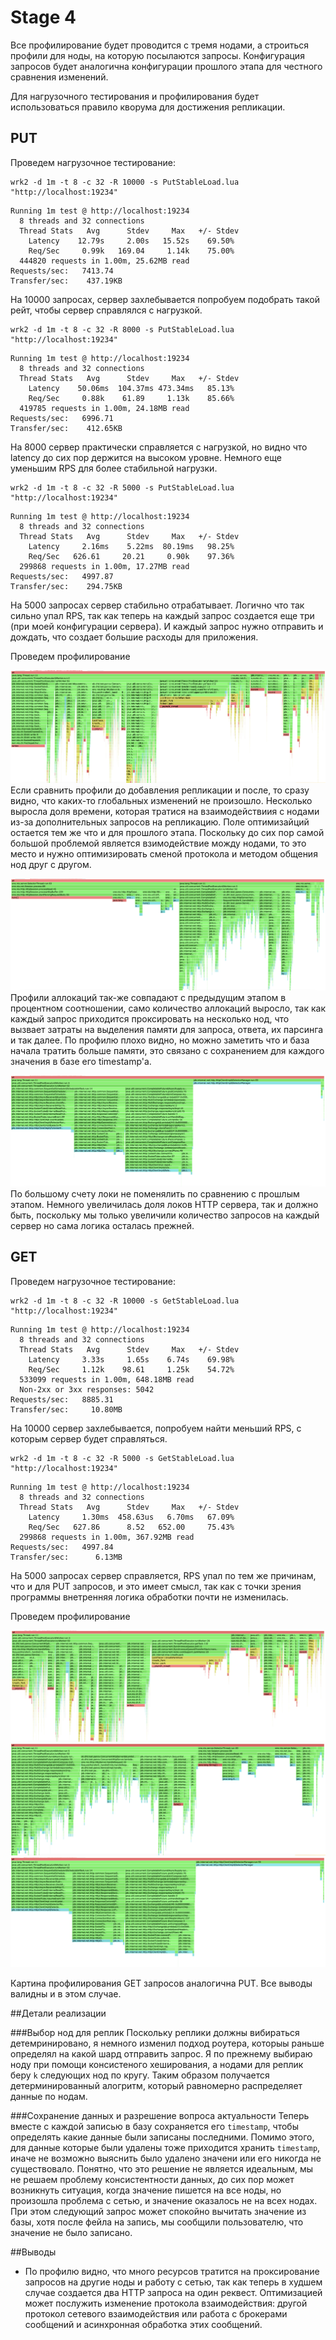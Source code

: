 # Stage 4

Все профилирование будет проводится с тремя нодами, а строиться профили для ноды, на которую посылаются запросы. 
Конфигурация запросов будет аналогична конфигурации прошлого этапа для честного сравнения изменений.

Для нагрузочного тестирования и профилирования будет использоваться правило кворума для достижения репликации.

## PUT

Проведем нагрузочное тестирование:

```
wrk2 -d 1m -t 8 -c 32 -R 10000 -s PutStableLoad.lua "http://localhost:19234"
```

```
Running 1m test @ http://localhost:19234
  8 threads and 32 connections
  Thread Stats   Avg      Stdev     Max   +/- Stdev
    Latency    12.79s     2.00s   15.52s    69.50%
    Req/Sec     0.99k   169.04     1.14k    75.00%
  444820 requests in 1.00m, 25.62MB read
Requests/sec:   7413.74
Transfer/sec:    437.19KB

```

На 10000 запросах, сервер захлебывается попробуем подобрать такой рейт, чтобы сервер справлялся с нагрузкой.

```
wrk2 -d 1m -t 8 -c 32 -R 8000 -s PutStableLoad.lua "http://localhost:19234"
```

```
Running 1m test @ http://localhost:19234
  8 threads and 32 connections
  Thread Stats   Avg      Stdev     Max   +/- Stdev
    Latency    50.06ms  104.37ms 473.34ms   85.13%
    Req/Sec     0.88k    61.89     1.13k    85.66%
  419785 requests in 1.00m, 24.18MB read
Requests/sec:   6996.71
Transfer/sec:    412.65KB

```

На 8000 сервер практически справляется с нагрузкой, но видно что latency до сих пор держится на высоком уровне. 
Немного еще уменьшим RPS для более стабильной нагрузки.

```
wrk2 -d 1m -t 8 -c 32 -R 5000 -s PutStableLoad.lua "http://localhost:19234"
```

```
Running 1m test @ http://localhost:19234
  8 threads and 32 connections
  Thread Stats   Avg      Stdev     Max   +/- Stdev
    Latency     2.16ms    5.22ms  80.19ms   98.25%
    Req/Sec   626.61     20.21     0.90k    97.36%
  299868 requests in 1.00m, 17.27MB read
Requests/sec:   4997.87
Transfer/sec:    294.75KB
```

На 5000 запросах сервер стабильно отрабатывает.
Логично что так сильно упал RPS, так как теперь на каждый запрос создается еще три (при моей конфигурации сервера).
И каждый запрос нужно отправить и дождать, что создает большие расходы для приложения.

Проведем профилирование

![put_cpu](put_cpu.png)
Если сравнить профили до добавления репликации и после, то сразу видно, что каких-то 
глобальных изменений не произошло. Несколько выросла доля времени, которая тратися на взаимодействиия с нодами 
из-за дополнительных запросов на репликацию. Поле оптимизайций остается тем же что и для прошлого этапа. Поскольку
до сих пор самой большой проблемой является взимодействие можду нодами, то это место и нужно оптимизировать сменой протокола и
методом общения нод друг с другом.

![put_alloc](put_alloc.png)
Профили аллокаций так-же совпадают с предыдущим этапом в процентном соотношении, само количество аллокаций выросло, 
так как каждый запрос приходится проксировать на несколько нод, что вызвает затраты на выделения памяти для запроса, ответа, их парсинга и так далее.
По профилю плохо видно, но можно заметить что и база начала тратить больше памяти, это связано с сохранением для каждого
значения в базе его timestamp'а.

![put_lock](put_lock.png)
По большому счету локи не поменялить по сравнению с прошлым этапом. Немного увеличилась доля 
локов HTTP сервера, так и должно быть, поскольку мы только увеличили количество запросов на каждый сервер
но сама логика осталась прежней.

## GET

Проведем нагрузочное тестирование:

```
wrk2 -d 1m -t 8 -c 32 -R 10000 -s GetStableLoad.lua "http://localhost:19234"
```

```
Running 1m test @ http://localhost:19234
  8 threads and 32 connections
  Thread Stats   Avg      Stdev     Max   +/- Stdev
    Latency     3.33s     1.65s    6.74s    69.98%
    Req/Sec     1.12k    98.61     1.25k    54.72%
  533099 requests in 1.00m, 648.18MB read
  Non-2xx or 3xx responses: 5042
Requests/sec:   8885.31
Transfer/sec:     10.80MB
```

На 10000 сервер захлебывается, попробуем найти меньший RPS, с которым сервер будет справляться.

```
wrk2 -d 1m -t 8 -c 32 -R 5000 -s GetStableLoad.lua "http://localhost:19234"
```

```
Running 1m test @ http://localhost:19234
  8 threads and 32 connections
  Thread Stats   Avg      Stdev     Max   +/- Stdev
    Latency     1.30ms  458.63us   6.70ms   67.09%
    Req/Sec   627.86      8.52   652.00     75.43%
  299868 requests in 1.00m, 367.92MB read
Requests/sec:   4997.84
Transfer/sec:      6.13MB
```

На 5000 запросах сервер справляется, RPS упал по тем же причинам, что и для PUT запросов, и это имеет смысл, так
как с точки зрения программы внетренняя логика обработки почти не изменилась.

Проведем профилирование

![get_cpu](get_cpu.png)
![get_alloc](get_alloc.png)
![get_alloc](get_lock.png)

Картина профилирования GET запросов аналогична PUT.
Все выводы валидны и в этом случае.


##Детали реализации

###Выбор нод для реплик
Поскольку реплики должны вибираться детемринировано, я немного изменил подход роутера, которыы раньше 
определял на какой шард отправить запрос. Я по прежнему выбираю ноду при помощи
консистеного хеширования, а нодами для реплик беру `k` следующих нод по кругу. Таким образом
получается детерминированный алогритм, который равномерно распределяет данные по нодам.

###Сохранение данных и разрешение вопроса актуальности
Теперь вместе с каждой записью в базу сохраняется его `timestamp`, чтобы определять какие данные были записаны последними.
Помимо этого, для данные которые были удалены тоже приходится хранить `timestamp`,
иначе не возможно выяснить было удалено значени или его никогда не существовало.
Понятно, что это решение не является идеальным, мы не решаем проблему консистентности данных, до сих пор может возникнуть
ситуация, когда значение пишется на все ноды, но произошла проблема с сетью, и значение оказалось не на всех нодах.
При этом следующий запрос может спокойно вычитать значение из базы, хотя после фейла на запись, мы сообщили пользователю, что 
значение не было записано. 

##Выводы
* По профилю видно, что много ресурсов тратится на проксирование запросов на другие ноды и работу с сетью, так как 
теперь в худшем случае создается два HTTP запроса на один реквест.
Оптимизацией может послужить изменение протокола взаимодействия: другой протокол сетевого взаимодействия или 
работа с брокерами сообщений и асинхронная обработка этих сообщений. 

